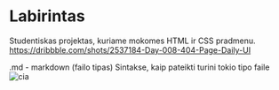 # Labirintas

Studentiskas projektas, kuriame mokomes HTML ir CSS pradmenu.
https://dribbble.com/shots/2537184-Day-008-404-Page-Daily-UI

.md - markdown (failo tipas)
Sintakse, kaip pateikti turini tokio  tipo faile ![cia](https://github.com/GiedreKite/labirintas/assets/167992892/30f4c672-e34d-48ca-bf72-951bb9529d29)
